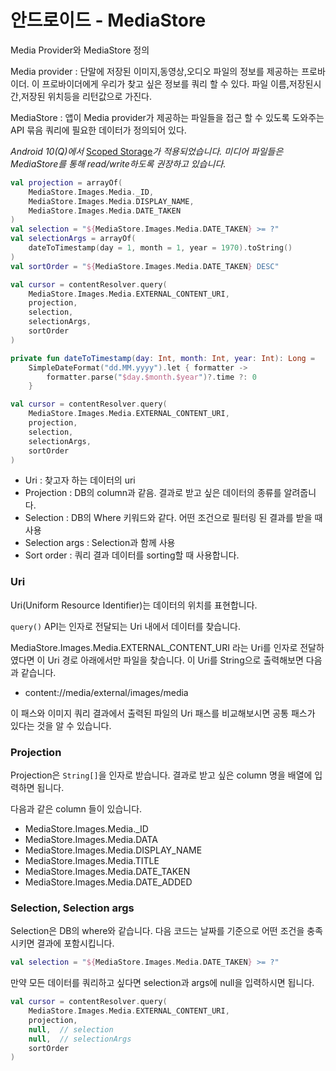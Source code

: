 # 안드로이드 - MediaStore



Media Provider와 MediaStore 정의



Media provider : 단말에 저장된 이미지,동영상,오디오 파일의 정보를 제공하는 프로바이더. 이 프로바이더에게 우리가 찾고 싶은 정보를 쿼리 할 수 있다. 파일 이름,저장된시간,저장된 위치등을 리턴값으로 가진다.

MediaStore : 앱이 Media provider가 제공하는 파일들을 접근 할 수 있도록 도와주는 API 묶음 쿼리에 필요한 데이터가 정의되어 있다.



*Android 10(Q)에서* [Scoped Storage](https://codechacha.com/ko/android-q-scoped-storage/)*가 적용되었습니다. 미디어 파일들은 MediaStore를 통해 read/write하도록 권장하고 있습니다.*

```kotlin
val projection = arrayOf(
    MediaStore.Images.Media._ID,
    MediaStore.Images.Media.DISPLAY_NAME,
    MediaStore.Images.Media.DATE_TAKEN
)
val selection = "${MediaStore.Images.Media.DATE_TAKEN} >= ?"
val selectionArgs = arrayOf(
    dateToTimestamp(day = 1, month = 1, year = 1970).toString()
)
val sortOrder = "${MediaStore.Images.Media.DATE_TAKEN} DESC"

val cursor = contentResolver.query(
    MediaStore.Images.Media.EXTERNAL_CONTENT_URI,
    projection,
    selection,
    selectionArgs,
    sortOrder
)

private fun dateToTimestamp(day: Int, month: Int, year: Int): Long =
    SimpleDateFormat("dd.MM.yyyy").let { formatter ->
        formatter.parse("$day.$month.$year")?.time ?: 0
    }
```



```kotlin
val cursor = contentResolver.query(
    MediaStore.Images.Media.EXTERNAL_CONTENT_URI,
    projection,
    selection,
    selectionArgs,
    sortOrder
)
```

- Uri : 찾고자 하는 데이터의 uri
- Projection : DB의 column과 같음. 결과로 받고 싶은 데이터의 종류를 알려줍니다.
- Selection : DB의 Where 키워드와 같다. 어떤 조건으로 필터링 된 결과를 받을 때 사용
- Selection args : Selection과 함께 사용
- Sort order : 쿼리 결과 데이터를 sorting할 때 사용합니다.

### Uri

Uri(Uniform Resource Identifier)는 데이터의 위치를 표현합니다.

`query()` API는 인자로 전달되는 Uri 내에서 데이터를 찾습니다.

MediaStore.Images.Media.EXTERNAL_CONTENT_URI 라는 Uri를 인자로 전달하였다면 이 Uri 경로 아래에서만 파일을 찾습니다. 이 Uri를 String으로 출력해보면 다음과 같습니다.

- content://media/external/images/media

이 패스와 이미지 쿼리 결과에서 출력된 파일의 Uri 패스를 비교해보시면 공통 패스가 있다는 것을 알 수 있습니다.

### Projection

Projection은 `String[]`을 인자로 받습니다. 결과로 받고 싶은 column 명을 배열에 입력하면 됩니다.

다음과 같은 column 들이 있습니다.

- MediaStore.Images.Media._ID
- MediaStore.Images.Media.DATA
- MediaStore.Images.Media.DISPLAY_NAME
- MediaStore.Images.Media.TITLE
- MediaStore.Images.Media.DATE_TAKEN
- MediaStore.Images.Media.DATE_ADDED



### Selection, Selection args

Selection은 DB의 where와 같습니다. 다음 코드는 날짜를 기준으로 어떤 조건을 충족시키면 결과에 포함시킵니다.

```kotlin
val selection = "${MediaStore.Images.Media.DATE_TAKEN} >= ?"
```

만약 모든 데이터를 쿼리하고 싶다면 selection과 args에 null을 입력하시면 됩니다.

```kotlin
val cursor = contentResolver.query(
    MediaStore.Images.Media.EXTERNAL_CONTENT_URI,
    projection,
    null,  // selection
    null,  // selectionArgs
    sortOrder
)
```


